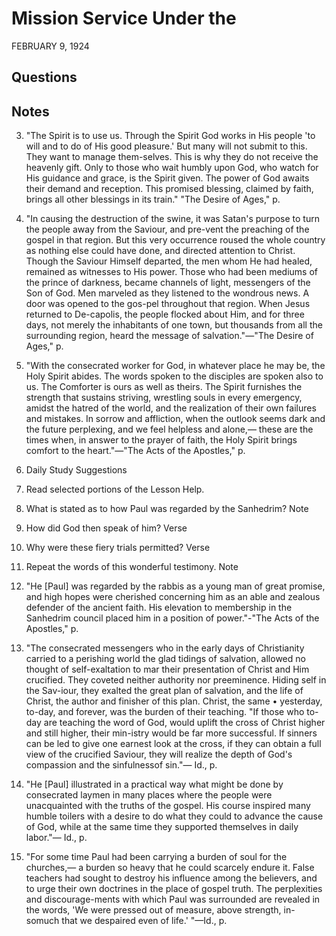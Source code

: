# Mission Service Under the
FEBRUARY 9, 1924

## Questions



## Notes

3. "The Spirit is to use us. Through the Spirit God works in His people 'to will and to do of His good pleasure.' But many will not submit to this. They want to manage them-selves. This is why they do not receive the heavenly gift. Only to those who wait humbly upon God, who watch for His guidance and grace, is the Spirit given. The power of God awaits their demand and reception. This promised blessing, claimed by faith, brings all other blessings in its train." "The Desire of Ages," p.

5. "In causing the destruction of the swine, it was Satan's purpose to turn the people away from the Saviour, and pre-vent the preaching of the gospel in that region. But this very occurrence roused the whole country as nothing else could have done, and directed attention to Christ. Though the Saviour Himself departed, the men whom He had healed, remained as witnesses to His power. Those who had been mediums of the prince of darkness, became channels of light, messengers of the Son of God. Men marveled as they listened to the wondrous news. A door was opened to the gos-pel throughout that region. When Jesus returned to De-capolis, the people flocked about Him, and for three days, not merely the inhabitants of one town, but thousands from all the surrounding region, heard the message of salvation."—"The Desire of Ages," p.

19. "With the consecrated worker for God, in whatever place he may be, the Holy Spirit abides. The words spoken to the disciples are spoken also to us. The Comforter is ours as well as theirs. The Spirit furnishes the strength that sustains striving, wrestling souls in every emergency, amidst the hatred of the world, and the realization of their own failures and mistakes. In sorrow and affliction, when the outlook seems dark and the future perplexing, and we feel helpless and alone,— these are the times when, in answer to the prayer of faith, the Holy Spirit brings comfort to the heart."—"The Acts of the Apostles," p.

130. Daily Study Suggestions

1. Read selected portions of the Lesson Help.

6. What is stated as to how Paul was regarded by the Sanhedrim? Note

4. How did God then speak of him? Verse

16. Why were these fiery trials permitted? Verse

8. Repeat the words of this wonderful testimony. Note

1. "He [Paul] was regarded by the rabbis as a young man of great promise, and high hopes were cherished concerning him as an able and zealous defender of the ancient faith. His elevation to membership in the Sanhedrim council placed him in a position of power."-"The Acts of the Apostles," p.

4. "The consecrated messengers who in the early days of Christianity carried to a perishing world the glad tidings of salvation, allowed no thought of self-exaltation to mar their presentation of Christ and Him crucified. They coveted neither authority nor preeminence. Hiding self in the Sav-iour, they exalted the great plan of salvation, and the life of Christ, the author and finisher of this plan. Christ, the same • yesterday, to-day, and forever, was the burden of their teaching. "If those who to-day are teaching the word of God, would uplift the cross of Christ higher and still higher, their min-istry would be far more successful. If sinners can be led to give one earnest look at the cross, if they can obtain a full view of the crucified Saviour, they will realize the depth of God's compassion and the sinfulnessof sin."— Id., p.

5. "He [Paul] illustrated in a practical way what might be done by consecrated laymen in many places where the people were unacquainted with the truths of the gospel. His course inspired many humble toilers with a desire to do what they could to advance the cause of God, while at the same time they supported themselves in daily labor."— Id., p.

6. "For some time Paul had been carrying a burden of soul for the churches,— a burden so heavy that he could scarcely endure it. False teachers had sought to destroy his influence among the believers, and to urge their own doctrines in the place of gospel truth. The perplexities and discourage-ments with which Paul was surrounded are revealed in the words, 'We were pressed out of measure, above strength, in-somuch that we despaired even of life.' "—Id., p.
